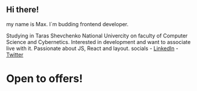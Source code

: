 ## Hi there! 
 my name is Max. I`m budding frontend developer. 

 Studying in Taras Shevchenko National Univercity on faculty of Computer Science and Cybernetics.
 Interested in development and want to associate live with it.
 Passionate about JS, React and layout.
 socials
    - [LinkedIn](https://www.linkedin.com/in/maxym-rozzhalovets-2a0b4a241/)
    - [Twitter](https://twitter.com/Maasiimka)
  
# Open to offers!


<!---
maasiimka/maasiimka is a ✨ special ✨ repository because its `README.md` (this file) appears on your GitHub profile.
You can click the Preview link to take a look at your changes.
--->
